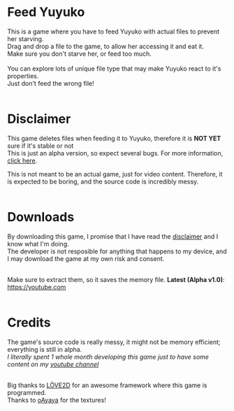 # Feed Yuyuko
This is a game where you have to feed Yuyuko with actual files to prevent her starving.<br>
Drag and drop a file to the game, to allow her accessing it and eat it.<br>
Make sure you don't starve her, or feed too much.<br><br>
You can explore lots of unique file type that may make Yuyuko react to it's properties.<br>
Just don't feed the wrong file!
<br><br>

# Disclaimer
This game deletes files when feeding it to Yuyuko, therefore it is **NOT YET** sure if it's stable or not<br>
This is just an alpha version, so expect several bugs. For more information, [click here](https://github.com/IWasAllen/Feed-Yuyuko/blob/main/DISCLAIMER.md).

This is not meant to be an actual game, just for video content. Therefore, it is expected to be boring, and the source code is incredibly messy.
<br><br>

# Downloads
By downloading this game, I promise that I have read the [disclaimer](https://github.com/IWasAllen/Feed-Yuyuko/blob/main/DISCLAIMER.md) and I know what I'm doing.<br>
The developer is not resposible for anything that happens to my device, and I may download the game at my own risk and consent.<br><br>

Make sure to extract them, so it saves the memory file.
**Latest (Alpha v1.0)**: https://youtube.com
<br><br>

# Credits
The game's source code is really messy, it might not be memory efficient; everything is still in alpha.<br>
*I literally spent 1 whole month developing this game just to have some content on my [youtube channel](https://www.youtube.com/channel/UC5UHVEM1aULXZKUN1YyTBiA)*
<br><br>

Big thanks to [LÖVE2D](https://love2d.org) for an awesome framework where this game is programmed.<br>
Thanks to [oAyaya](https://www.youtube.com/channel/UCImluXeVTzhERT6mtUBglVg) for the textures!<br>
